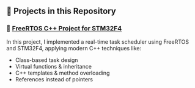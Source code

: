 ## 🚀 Projects in this Repository

### 🔹 [FreeRTOS C++ Project for STM32F4](./FreeRTOS_project_C++)

In this project, I implemented a real-time task scheduler using FreeRTOS and STM32F4, applying modern C++ techniques like:
- Class-based task design
- Virtual functions & inheritance
- C++ templates & method overloading
- References instead of pointers
